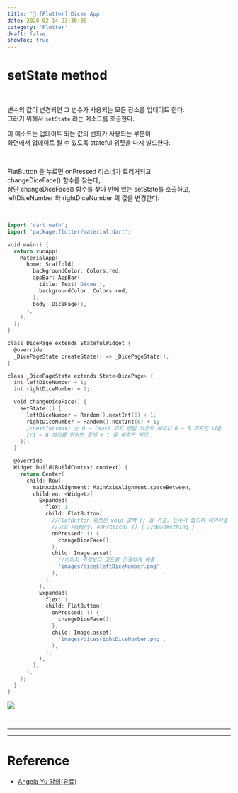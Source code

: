 ```yaml
---
title: '💎 [Flutter] Dicee App'
date: 2020-02-14 23:30:00
category: 'Flutter'
draft: false 
showToc: true
---
```



# setState method

<br/>

변수의 값이 변경되면 그 변수가 사용되는 모든 장소를 업데이트 한다.  
그러기 위해서 ``setState`` 라는 메소드를 호출한다.  

이 메소드는 업데이트 되는 값의 변화가 사용되는 부분이  
화면에서 업데이트 될 수 있도록 stateful 위젯을 다시 빌드한다.  

<br/>

FlatButton 을 누르면 onPressed 리스너가 트리거되고  
changeDiceFace() 함수를 찾는데,  
상단 changeDiceFace() 함수를 찾아 안에 있는 setState를 호출하고,   
leftDiceNumber 와 rightDiceNumber 의 값을 변경한다.

<br/>

```go
import 'dart:math';
import 'package:flutter/material.dart';

void main() {
  return runApp(
    MaterialApp(
      home: Scaffold(
        backgroundColor: Colors.red,
        appBar: AppBar(
          title: Text('Dicee'),
          backgroundColor: Colors.red,
        ),
        body: DicePage(),
      ),
    ),
  );
}

class DicePage extends StatefulWidget {
  @override
  _DicePageState createState() => _DicePageState();
}

class _DicePageState extends State<DicePage> {
  int leftDiceNumber = 1;
  int rightDiceNumber = 1;

  void changeDiceFace() {
    setState(() {
      leftDiceNumber = Random().nextInt(6) + 1;
      rightDiceNumber = Random().nextInt(6) + 1;
      //nextInt(max) 는 0 ~ (max) 까지 랜덤 카운트 해주니 0 ~ 5 까지만 나옴.
      //1 ~ 6 까지를 원하면 끝에 + 1 을 해주면 된다.
    });
  }

  @override
  Widget build(BuildContext context) {
    return Center(
      child: Row(
        mainAxisAlignment: MainAxisAlignment.spaceBetween,
        children: <Widget>[
          Expanded(
            flex: 1,
            child: FlatButton(
              //FlatButton 위젯은 void 콜백 () 을 가짐. 인수가 없으며 데이터를 반환안함.
              //고로 익명함수. onPressed: () { //doSomething }
              onPressed: () {
                changeDiceFace();
              },
              child: Image.asset(
                //이미지 위젯보다 코드를 간결하게 해줌
                'images/dice$leftDiceNumber.png',
              ),
            ),
          ),
          Expanded(
            flex: 1,
            child: FlatButton(
              onPressed: () {
                changeDiceFace();
              },
              child: Image.asset(
                'images/dice$rightDiceNumber.png',
              ),
            ),
          ),
        ],
      ),
    );
  }
}

```

![](https://images.velog.io/images/chajanee/post/76dd8e33-3f82-4b26-b6e1-e0f16ab70d07/2020-02-14%2023-29-46.2020-02-14%2023_31_19.gif)

<br/>


---
---


# Reference  
- [Angela Yu 강의(유료)](https://www.udemy.com/course/flutter-bootcamp-with-dart/)
